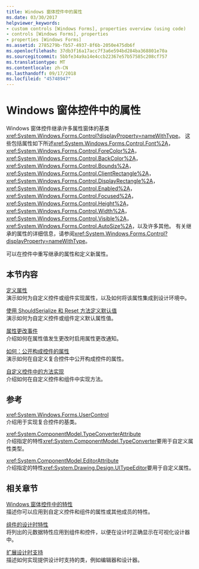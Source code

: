 ```yaml
---
title: Windows 窗体控件中的属性
ms.date: 03/30/2017
helpviewer_keywords:
- custom controls [Windows Forms], properties overview (using code)
- controls [Windows Forms], properties
- properties [Windows Forms]
ms.assetid: 2785279b-fb57-4937-8f6b-2050e475db6f
ms.openlocfilehash: 37db3f16a17acc7f3a6e594bd284ba368801e70a
ms.sourcegitcommit: 5bbfe34a9a14e4ccb22367e57b57585c208cf757
ms.translationtype: MT
ms.contentlocale: zh-CN
ms.lasthandoff: 09/17/2018
ms.locfileid: "45748947"
---
```

# <a name="properties-in-windows-forms-controls"></a>Windows 窗体控件中的属性
Windows 窗体控件继承许多属性窗体的基类<xref:System.Windows.Forms.Control?displayProperty=nameWithType>。 这些包括属性如下所述<xref:System.Windows.Forms.Control.Font%2A>， <xref:System.Windows.Forms.Control.ForeColor%2A>， <xref:System.Windows.Forms.Control.BackColor%2A>， <xref:System.Windows.Forms.Control.Bounds%2A>， <xref:System.Windows.Forms.Control.ClientRectangle%2A>， <xref:System.Windows.Forms.Control.DisplayRectangle%2A>， <xref:System.Windows.Forms.Control.Enabled%2A>， <xref:System.Windows.Forms.Control.Focused%2A>， <xref:System.Windows.Forms.Control.Height%2A>， <xref:System.Windows.Forms.Control.Width%2A>， <xref:System.Windows.Forms.Control.Visible%2A>， <xref:System.Windows.Forms.Control.AutoSize%2A>，以及许多其他。 有关继承的属性的详细信息，请参阅<xref:System.Windows.Forms.Control?displayProperty=nameWithType>。  
  
 可以在控件中重写继承的属性和定义新属性。  
  
## <a name="in-this-section"></a>本节内容  
 [定义属性](../../../../docs/framework/winforms/controls/defining-a-property-in-windows-forms-controls.md)  
 演示如何为自定义控件或组件实现属性，以及如何将该属性集成到设计环境中。  
  
 [使用 ShouldSerialize 和 Reset 方法定义默认值](../../../../docs/framework/winforms/controls/defining-default-values-with-the-shouldserialize-and-reset-methods.md)  
 演示如何为自定义控件或组件定义默认属性值。  
  
 [属性更改事件](../../../../docs/framework/winforms/controls/property-changed-events.md)  
 介绍如何在属性值发生更改时启用属性更改通知。  
  
 [如何：公开构成控件的属性](../../../../docs/framework/winforms/controls/how-to-expose-properties-of-constituent-controls.md)  
 演示如何在自定义复合控件中公开构成控件的属性。  
  
 [自定义控件中的方法实现](../../../../docs/framework/winforms/controls/method-implementation-in-custom-controls.md)  
 介绍如何在自定义控件和组件中实现方法。  
  
## <a name="reference"></a>参考  
 <xref:System.Windows.Forms.UserControl>  
 介绍用于实现复合控件的基类。  
  
 <xref:System.ComponentModel.TypeConverterAttribute>  
 介绍指定的特性<xref:System.ComponentModel.TypeConverter>要用于自定义属性类型。  
  
 <xref:System.ComponentModel.EditorAttribute>  
 介绍指定的特性<xref:System.Drawing.Design.UITypeEditor>要用于自定义属性。  
  
## <a name="related-sections"></a>相关章节  
 [Windows 窗体控件中的特性](../../../../docs/framework/winforms/controls/attributes-in-windows-forms-controls.md)  
 描述你可以应用到自定义控件和组件的属性或其他成员的特性。  
  
 [组件的设计时特性](https://msdn.microsoft.com/library/12050fe3-9327-4509-9e21-4ee2494b95c3)  
 将列出的元数据特性应用到组件和控件，以便在设计时正确显示在可视化设计器中。  
  
 [扩展设计时支持](https://msdn.microsoft.com/library/d6ac8a6a-42fd-4bc8-bf33-b212811297e2)  
 描述如何实现提供设计时支持的类，例如编辑器和设计器。
